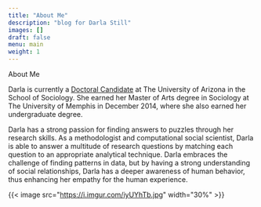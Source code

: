 ```yaml
---
title: "About Me"
description: "blog for Darla Still"
images: []
draft: false
menu: main
weight: 1
---
```


About Me

Darla is currently a [Doctoral Candidate](https://sociology.arizona.edu/user/darla-still) at The University of Arizona in the School of Sociology. She earned her Master of Arts degree in Sociology at The University of Memphis in December 2014, where she also earned her undergraduate degree.

Darla has a strong passion for finding answers to puzzles through her research skills. As a methodologist and computational social scientist, Darla is able to answer a multitude of research questions by matching each question to an appropriate analytical technique. Darla embraces the challenge of finding patterns in data, but by having a strong understanding of social relationships, Darla has a deeper awareness of human behavior, thus enhancing her empathy for the human experience. 

{{< image src="https://i.imgur.com/iyUYhTb.jpg" width="30%" >}}
